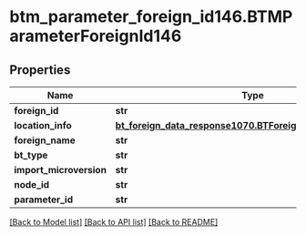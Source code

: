 # btm_parameter_foreign_id146.BTMParameterForeignId146

## Properties
Name | Type | Description | Notes
------------ | ------------- | ------------- | -------------
**foreign_id** | **str** |  | [optional] 
**location_info** | [**bt_foreign_data_response1070.BTForeignDataResponse1070**](BTForeignDataResponse1070.md) |  | [optional] 
**foreign_name** | **str** |  | [optional] 
**bt_type** | **str** |  | [optional] 
**import_microversion** | **str** |  | [optional] 
**node_id** | **str** |  | [optional] 
**parameter_id** | **str** |  | [optional] 

[[Back to Model list]](../README.md#documentation-for-models) [[Back to API list]](../README.md#documentation-for-api-endpoints) [[Back to README]](../README.md)


